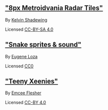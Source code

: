 ## ["8px Metroidvania Radar Tiles"](https://opengameart.org/content/8px-metroidvania-radar-tiles)

By [Kelvin Shadewing](http://www.kelvinshadewing.net/)

Licensed [CC-BY-SA 4.0](https://creativecommons.org/licenses/by-sa/4.0/)

## ["Snake sprites & sound"](https://opengameart.org/content/snake-sprites-sound)

By [Eugene Loza](https://decoherence.itch.io/)

Licensed [CC0](https://creativecommons.org/publicdomain/zero/1.0/)

## ["Teeny Xeenies"](https://opengameart.org/content/teeny-xeenies)

By [Emcee Flesher](https://opengameart.org/users/emcee-flesher)

Licensed [CC-BY 4.0](https://creativecommons.org/licenses/by/4.0/)
